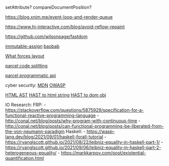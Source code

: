 setAttribute?
compareDocumentPosition?

https://blog.xnim.me/event-loop-and-render-queue

https://www.hi-interactive.com/blog/avoid-reflow-repaint

https://github.com/wilsonpage/fastdom

[immutable-assign](https://github.com/engineforce/ImmutableAssign)
[baobab](https://github.com/Yomguithereal/baobab)

[What forces layout](https://gist.github.com/paulirish/5d52fb081b3570c81e3a)

[parcel code splitting](https://parceljs.org/features/code-splitting/)

[parcel programmatic api](https://parceljs.org/features/parcel-api/)

cyber security:
[MDN](https://developer.mozilla.org/en-US/docs/Web/Security/Types_of_attacks)
[OWASP](https://owasp.org/www-project-top-ten/2017/Top_10)

[HTML AST](https://unifiedjs.com/explore/package/hastscript/)
[HAST to html string](https://unifiedjs.com/explore/package/hast-util-to-html/)
[HAST to dom obj](https://unifiedjs.com/explore/package/hast-util-to-dom/)

IO Research:
FRP: - https://stackoverflow.com/questions/5875929/specification-for-a-functional-reactive-programming-language - http://conal.net/blog/posts/why-program-with-continuous-time - http://conal.net/blog/posts/can-functional-programming-be-liberated-from-the-von-neumann-paradigm
Haskell: - https://wasp-lang.dev/blog/2021/09/01/haskell-forall-tutorial - https://ryanglscott.github.io/2021/08/22/leibniz-equality-in-haskell-part-1/ - https://ryanglscott.github.io/2021/09/06/leibniz-equality-in-haskell-part-2-heterogeneous-equality/ - https://markkarpov.com/post/existential-quantification.html
